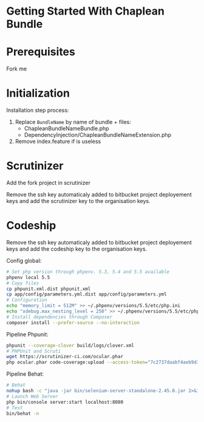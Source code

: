 Getting Started With Chaplean Bundle
=======================================

# Prerequisites

Fork me

# Initialization

Installation step process:

1. Replace `BundleName` by name of bundle + files:
    * ChapleanBundleNameBundle.php
    * DependencyInjection/ChapleanBundleNameExtension.php
2. Remove index.feature if is useless

# Scrutinizer

Add the fork project in scrutinizer

Remove the ssh key automaticaly added to bitbucket project deployement keys and add the scrutinizer key to the organisation keys.

# Codeship

Remove the ssh key automaticaly added to bitbucket project deployement keys and add the codeship key to the organisation keys.

Config global:

``` bash
# Set php version through phpenv. 5.3, 5.4 and 5.5 available
phpenv local 5.5
# Copy files
cp phpunit.xml.dist phpunit.xml
cp app/config/parameters.yml.dist app/config/parameters.yml
# Configuration
echo "memory_limit = 512M" >> ~/.phpenv/versions/5.5/etc/php.ini
echo "xdebug.max_nesting_level = 250" >> ~/.phpenv/versions/5.5/etc/php.ini
# Install dependencies through Composer
composer install --prefer-source --no-interaction
```

Pipeline Phpunit:

``` bash
phpunit --coverage-clover build/logs/clover.xml
# PHPUnit and Scruti
wget https://scrutinizer-ci.com/ocular.phar
php ocular.phar code-coverage:upload --access-token="7c2737daabf4aeb9d382cbde4d3a9cfb6a408fa4ec597c2c92c295e4fbbb4cfc" --format=php-clover build/logs/clover.xml
```

Pipeline Behat:

``` bash
# Behat
nohup bash -c "java -jar bin/selenium-server-standalone-2.45.0.jar 2>&1 &"
# Launch Web Server
php bin/console server:start localhost:8080
# Test
bin/behat -n
```
